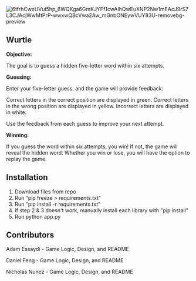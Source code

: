 

![6tfrhCwxUVui5hp_6WQKga6GmKJYFf1cwAIhQwEuXNP2Nw1mEAcJ9rS7L3CJAcjWwMtPrP-wwxwQBcVwa2Aw_mGnbONEywVUY83U-removebg-preview](https://github.com/adamess123/Wurtle/assets/100943836/dde1b128-0c82-43b9-8043-5801fd80a421)



## Wurtle

**Objective:**

The goal is to guess a hidden five-letter word within six attempts.

**Guessing:**

Enter your five-letter guess, and the game will provide feedback:

Correct letters in the correct position are displayed in green.
Correct letters in the wrong position are displayed in yellow.
Incorrect letters are displayed in white.

Use the feedback from each guess to improve your next attempt.

**Winning:** 

If you guess the word within six attempts, you win! If not, the game will reveal the hidden word. Whether you win or lose, you will have the option to replay the game.


## Installation

1. Download files from repo
2. Run "pip freeze > requirements.txt"
3. Run "pip install -r requirements.txt"
4. If step 2 & 3 doesn't work, manually install each library with "pip install"
5. Run python app.py


## Contributors 
Adam Essaydi - Game Logic, Design, and README

Daniel Feng - Game Logic, Design, and README

Nicholas Nunez - Game Logic, Design, and README
